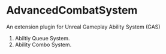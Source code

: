 # AdvancedCombatSystem
 
 An extension plugin for Unreal Gameplay Ability System (GAS)
 
 1. Abiltiy Queue System.
 2. Ability Combo System.

